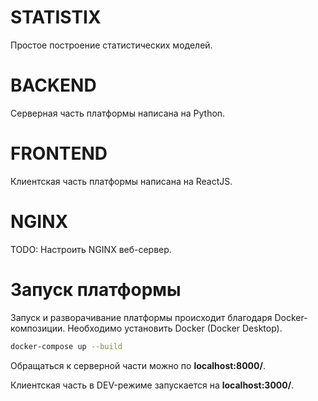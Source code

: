 # STATISTIX

Простое построение статистических моделей.

# BACKEND

Серверная часть платформы написана на Python.

# FRONTEND

Клиентская часть платформы написана на ReactJS.

# NGINX

TODO: Настроить NGINX веб-сервер.

# Запуск платформы

Запуск и разворачивание платформы происходит благодаря Docker-композиции.
Необходимо установить Docker (Docker Desktop).

```bash
docker-compose up --build
```

Обращаться к серверной части можно по **localhost:8000/**.

Клиентская часть в DEV-режиме запускается на **localhost:3000/**.